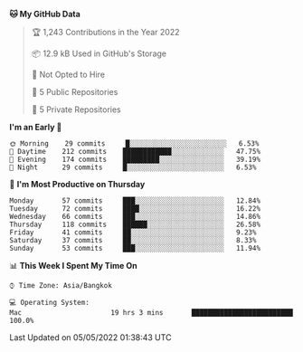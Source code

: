 <!--START_SECTION:waka-->
**🐱 My GitHub Data** 

> 🏆 1,243 Contributions in the Year 2022
 > 
> 📦 12.9 kB Used in GitHub's Storage 
 > 
> 🚫 Not Opted to Hire
 > 
> 📜 5 Public Repositories 
 > 
> 🔑 5 Private Repositories  
 > 
**I'm an Early 🐤** 

```text
🌞 Morning    29 commits     █░░░░░░░░░░░░░░░░░░░░░░░░   6.53% 
🌆 Daytime    212 commits    ████████████░░░░░░░░░░░░░   47.75% 
🌃 Evening    174 commits    █████████░░░░░░░░░░░░░░░░   39.19% 
🌙 Night      29 commits     █░░░░░░░░░░░░░░░░░░░░░░░░   6.53%

```
📅 **I'm Most Productive on Thursday** 

```text
Monday       57 commits     ███░░░░░░░░░░░░░░░░░░░░░░   12.84% 
Tuesday      72 commits     ████░░░░░░░░░░░░░░░░░░░░░   16.22% 
Wednesday    66 commits     ███░░░░░░░░░░░░░░░░░░░░░░   14.86% 
Thursday     118 commits    ██████░░░░░░░░░░░░░░░░░░░   26.58% 
Friday       41 commits     ██░░░░░░░░░░░░░░░░░░░░░░░   9.23% 
Saturday     37 commits     ██░░░░░░░░░░░░░░░░░░░░░░░   8.33% 
Sunday       53 commits     ███░░░░░░░░░░░░░░░░░░░░░░   11.94%

```


📊 **This Week I Spent My Time On** 

```text
⌚︎ Time Zone: Asia/Bangkok

💻 Operating System: 
Mac                      19 hrs 3 mins       █████████████████████████   100.0%

```


 Last Updated on 05/05/2022 01:38:43 UTC
<!--END_SECTION:waka-->